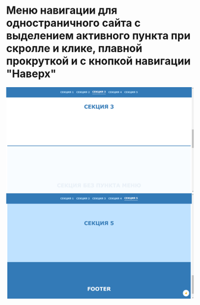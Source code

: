 # Меню навигации для одностраничного сайта с выделением активного пункта при скролле и клике, плавной прокруткой и с кнопкой навигации "Наверх"
<img src="screen2.png" alt="">
<img src="screen.png" alt="">
